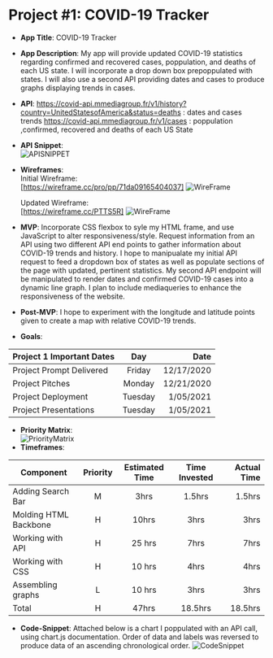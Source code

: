 # Project #1: COVID-19 Tracker

- **App Title**: COVID-19 Tracker
- **App Description**: My app will provide updated COVID-19 statistics regarding confirmed and recovered cases, poppulation, and deaths of each US state. I will incorporate a drop down box prepoppulated with states. I will also use a second API providing dates and cases to produce graphs displaying trends in cases.
- **API**: https://covid-api.mmediagroup.fr/v1/history?country=UnitedStatesofAmerica&status=deaths : dates and cases trends
  https://covid-api.mmediagroup.fr/v1/cases : poppulation ,confirmed, recovered and deaths of each US State
  
- **API Snippet**:  
  ![APISNIPPET](https://i.ibb.co/52Jq5Bw/Screen-Shot-2020-12-20-at-11-54-16-PM.png)    
    
    
- **Wireframes**:   
Initial Wireframe:   
[https://wireframe.cc/pro/pp/71da09165404037] ![WireFrame](https://i.ibb.co/mHNQr0V/Screen-Shot-2020-12-20-at-11-30-15-PM.png")
   
  Updated Wireframe:  
   [https://wireframe.cc/PTTS5R]
  ![WireFrame](https://i.ibb.co/rxcgN00/Screen-Shot-2021-01-05-at-9-45-09-AM.png)
  
- **MVP**: Incorporate CSS flexbox to syle my HTML frame, and use JavaScript to alter responsiveness/style. Request information from an API using two different API end points to gather information about COVID-19 trends and history. I hope to manipualate my initial API request to feed a dropdown box of states as well as populate sections of the page with updated, pertinent statistics. My second API endpoint will be manipulated to render dates and confirmed COVID-19 cases into a dynamic line graph.  I plan to include mediaqueries to enhance the responsiveness of the website.
- **Post-MVP**: I hope to experiment with the longitude and latitude points given to create a map with relative COVID-19 trends.
- **Goals**:
   
| Project 1 Important Dates | Day      | Date      |
|---------------------------| :------: |---------: |
| Project Prompt Delivered  | Friday   | 12/17/2020|
| Project Pitches           | Monday   | 12/21/2020|
| Project Deployment        | Tuesday  | 1/05/2021 |
| Project Presentations     | Tuesday  | 1/05/2021 |
- **Priority Matrix**:  
![PriorityMatrix](https://i.ibb.co/z4VDmyk/Screen-Shot-2020-12-20-at-11-48-24-PM.png)
- **Timeframes**: 
  
| Component | Priority | Estimated Time | Time Invested | Actual Time |
| --- | :---: |  :---: | :---: | ---: |
| Adding Search Bar | M | 3hrs| 1.5hrs | 1.5hrs |
| Molding HTML Backbone | H | 10hrs | 3hrs | 3hrs|
| Working with API | H | 25 hrs| 7hrs | 7hrs |
| Working with CSS | H | 10 hrs | 4hrs | 4hrs |
| Assembling graphs | L | 10 hrs | 3hrs | 3hrs |
| Total | H | 47hrs| 18.5hrs | 18.5hrs |

- **Code-Snippet**: 
  Attached below is a chart I poppulated with an API call, using chart.js documentation. Order of data and labels was reversed to produce data of an ascending chronological order.
![CodeSnippet](https://i.ibb.co/zmhWx4z/chart-Snippet.png)